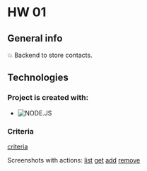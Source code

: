 # HW 01


## General info

:boom: Backend to store contacts.


## Technologies


### Project is created with:

- ![NODE.JS](https://badges.aleen42.com/src/node.svg)&nbsp;

 
### Criteria
[criteria](https://github.com/goitacademy/nodejs-homework/blob/master/homework-01/README.pl.md )

Screenshots with actions:
[list](https://monosnap.com/file/fKF8fARy60FNlsY3l7pqNUdFxO5iW4)
[get](https://monosnap.com/file/j5BnhE8lyseJYznUFsdmqXj0i0QD5O)
[add](https://monosnap.com/file/taxl91VZxPVJiVr1eLmyEz6l7rDfLx) 
[remove](https://monosnap.com/file/6n0428iU4Yv4BNpsw6XHMkg3SQoo9J) 
